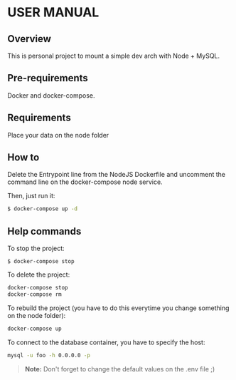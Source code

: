 **USER MANUAL**
=================

Overview
-------
This is personal project to mount a simple dev arch with Node + MySQL.

Pre-requirements
---------
Docker and docker-compose.

Requirements
---------
Place your data on the node folder


How to
----------
Delete the Entrypoint line from the NodeJS Dockerfile and uncomment the command line on the docker-compose node service.

Then, just run it:

```bash
$ docker-compose up -d 
```

Help commands
---------

To stop the project:

```
$ docker-compose stop
```

To delete the project:

```bash
docker-compose stop
docker-compose rm
``` 

To rebuild the project (you have to do this everytime you change something on the node folder):

```bash
docker-compose up
```

To connect to the database container, you have to specify the host:
```bash
mysql -u foo -h 0.0.0.0 -p
```

> **Note:** Don't forget to change the default values on the .env file ;)
